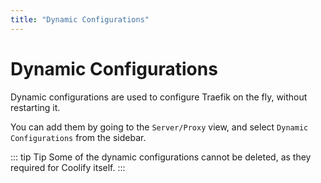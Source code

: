 ```yaml
---
title: "Dynamic Configurations"
---
```


# Dynamic Configurations
Dynamic configurations are used to configure Traefik on the fly, without restarting it.

You can add them by going to the `Server/Proxy` view, and select `Dynamic Configurations` from the sidebar.

::: tip Tip
  Some of the dynamic configurations cannot be deleted, as they required for
  Coolify itself.
:::